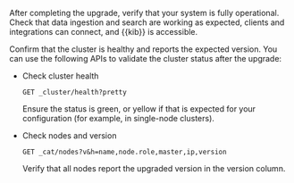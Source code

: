 After completing the upgrade, verify that your system is fully operational. Check that data ingestion and search are working as expected, clients and integrations can connect, and {{kib}} is accessible.

Confirm that the cluster is healthy and reports the expected version. You can use the following APIs to validate the cluster status after the upgrade:

* Check cluster health
  ```console
  GET _cluster/health?pretty
  ```
  Ensure the status is green, or yellow if that is expected for your configuration (for example, in single-node clusters).

* Check nodes and version
  ```console
  GET _cat/nodes?v&h=name,node.role,master,ip,version
  ```
  Verify that all nodes report the upgraded version in the version column.
